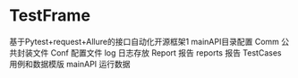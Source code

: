 # TestFrame
基于Pytest+request+Allure的接口自动化开源框架1
mainAPI目录配置
Comm    公共封装文件
Conf    配置文件
log     日志存放
Report  报告
reports 报告
TestCases   用例和数据模版
mainAPI     运行数据
